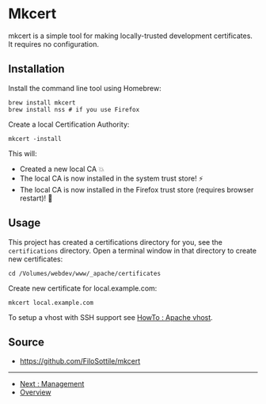 # Mkcert

mkcert is a simple tool for making locally-trusted development certificates. It
requires no configuration.

## Installation

Install the command line tool using Homebrew:

```shell
brew install mkcert
brew install nss # if you use Firefox
```

Create a local Certification Authority:

```shell
mkcert -install
```

This will:

* Created a new local CA 💥
* The local CA is now installed in the system trust store! ⚡️
* The local CA is now installed in the Firefox trust store (requires browser
  restart)! 🦊

## Usage

This project has created a certifications directory for you, see the
`certifications` directory. Open a terminal window in that directory to create
new certificates:

```shell
cd /Volumes/webdev/www/_apache/certificates
```

Create new certificate for local.example.com:

```shell
mkcert local.example.com
```

To setup a vhost with SSH support see 
[HowTo : Apache vhost](../HowTo/Add-Apache-Vhost.md).

## Source 

* https://github.com/FiloSottile/mkcert

---

* [Next : Management](./Management.md)
* [Overview](../README.md)
